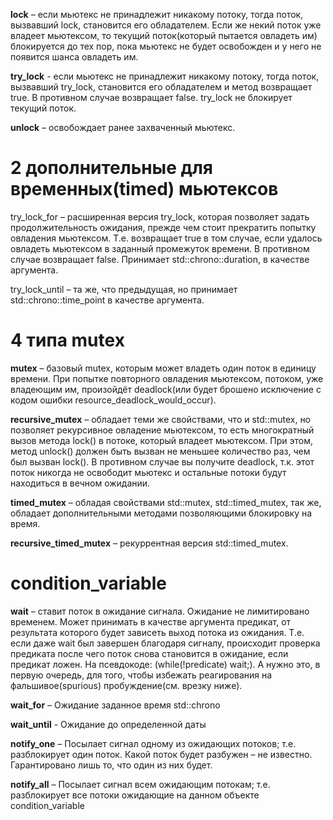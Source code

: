 <b>lock</b> – если мьютекс не принадлежит никакому потоку, тогда поток, вызвавший lock, становится его обладателем. Если же некий поток уже владеет мьютексом, то текущий поток(который пытается овладеть им) блокируется до тех пор, пока мьютекс не будет освобожден и у него не появится шанса овладеть им.

<b>try_lock</b> - если мьютекс не принадлежит никакому потоку, тогда поток, вызвавший try_lock, становится его обладателем и метод возвращает true. В противном случае возвращает false. try_lock не блокирует текущий поток.

<b>unlock</b> – освобождает ранее захваченный мьютекс.

<h1>2 дополнительные для временных(timed) мьютексов</h1>

try_lock_for – расширенная версия try_lock, которая позволяет задать продолжительность ожидания, прежде чем стоит прекратить попытку овладения мьютексом. Т.е. возвращает true в том случае, если удалось овладеть мьютексом в заданный промежуток времени. В противном случае возвращает false. Принимает std::chrono::duration, в качестве аргумента.

try_lock_until – та же, что предыдущая, но принимает std::chrono::time_point в качестве аргумента.

<h1>4 типа mutex</h1>

<b>mutex</b> – базовый mutex, которым может владеть один поток в единицу времени. При попытке повторного овладения мьютексом, потоком, уже владеющим им, произойдёт deadlock(или будет брошено исключение с кодом ошибки  resource_deadlock_would_occur). 

<b>recursive_mutex</b> – обладает теми же свойствами, что и std::mutex, но позволяет рекурсивное овладение мьютексом, то есть многократный вызов метода lock() в потоке, который владеет мьютексом. При этом, метод unlock() должен быть вызван не меньшее количество раз, чем был вызван lock(). В противном случае вы получите deadlock, т.к. этот поток никогда не освободит мьютекс и остальные потоки будут находиться в вечном ожидании.

<b>timed_mutex</b> – обладая свойствами std::mutex, std::timed_mutex, так же, обладает дополнительными методами позволяющими блокировку на время.

<b>recursive_timed_mutex</b> – рекуррентная версия std::timed_mutex.

<h1>condition_variable</h1>

<b>wait</b> – ставит поток в ожидание сигнала. Ожидание не лимитировано временем. Может принимать в качестве аргумента предикат, от результата которого будет зависеть выход потока из ожидания. Т.е. если даже wait был завершен благодаря сигналу, происходит проверка предиката после чего поток снова становится в ожидание, если предикат ложен. На псевдокоде: (while(!predicate) wait;). А нужно это, в первую очередь, для того, чтобы избежать реагирования на фальшивое(spurious) пробуждение(см. врезку ниже).

<b>wait_for</b> – Ожидание заданное время std::chrono

<b>wait_until</b> - Ожидание до определенной даты

<b>notify_one</b> – Посылает сигнал одному из ожидающих потоков; т.е. разблокирует один поток. Какой поток будет разбужен – не известно. Гарантировано лишь то, что один из них будет.

<b>notify_all</b> – Посылает сигнал всем ожидающим потокам; т.е. разблокирует все потоки ожидающие на данном объекте condition_variable
